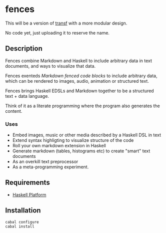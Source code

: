 
# fences

This will be a version of [transf](http://hackage.haskell.org/package/transf) with a more
modular design.

No code yet, just uploading it to reserve the name.

## Description

Fences combine Markdown and Haskell to include arbitrary data in text documents, and ways to visualize that data.

Fences exenteds *Markdown fenced code blocks* to include arbitrary data, which can be rendered to images, audio, animation or structured text.

Fences brings Haskell EDSLs and Markdown together to be a structured text + data language.

Think of it as a literate programming where the program also generates the content.

### Uses

* Embed images, music or other media described by a Haskell DSL in text
* Extend syntax highligting to visualize structure of the code
* Roll your own markdown extension in Haskell
* Generate markdown (tables, histograms etc) to create "smart" text documents
* As an overkill text preprocessor
* As a meta-programming experiment.

## Requirements

* [Haskell Platform](http://www.haskell.org/platform)

## Installation

    cabal configure
    cabal install
